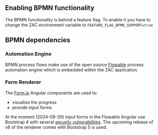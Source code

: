 ## Enabling BPMN functionality

The BPMN functionality is behind a feature flag. To enable it you have to change the ZAC environment variable to `FEATURE_FLAG_BPMN_SUPPORT=true`

## BPMN dependencies

### Automation Engine 
BPMN process flows make use of the open source [Flowable](https://www.flowable.com/open-source)
process automation engine which is embedded within the ZAC application.

### Form Renderer
The [Form.io](https://github.com/formio/angular) Angular components are used to:
* visualize the progress
* provide input forms

At the moment (2024-09-30) input forms in the Flowable Angular use Bootstrap 4 with several [security vulnerabilities](https://security.snyk.io/package/npm/bootstrap/4.0.0). The upcoming release of v8 of the renderer comes with Bootstrap 5 is used.   
